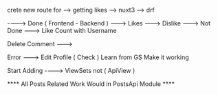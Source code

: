 crete new route for 
    --> getting likes 
            --> nuxt3
            --> drf
            
----> Done ( Frontend - Backend )
    ---> Likes
    ---> Dislike
    --->    Not Done
        ---> Like Count with Username


Delete Comment --->


Error ---> 
        Edit Profile 
            ( Check )
                Learn from GS 
                    Make it working

Start Adding ---->
	ViewSets not ( ApiView )


**** All Posts Related Work Would in PostsApi Module  ****